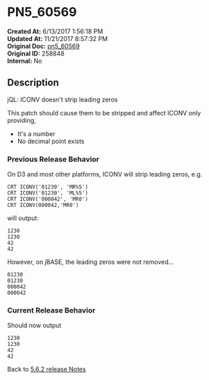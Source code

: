 # PN5_60569

**Created At:** 6/13/2017 1:56:18 PM  
**Updated At:** 11/21/2017 8:57:32 PM  
**Original Doc:** [pn5_60569](https://docs.jbase.com/36526-5-6-2-release-notes/pn5_60569)  
**Original ID:** 258848  
**Internal:** No  

## Description

jQL: ICONV doesn't strip leading zeros

This patch should cause them to be stripped and affect ICONV only providing,

- It's a number
- No decimal point exists

### Previous Release Behavior

On D3 and most other platforms, ICONV will strip leading zeros, e.g.

```
CRT ICONV('01230', 'MR%5')
CRT ICONV('01230', 'ML%5')
CRT ICONV('000042', 'MR0')
CRT ICONV(000042,'MR0')
```

will output:

```
1230
1230
42
42
```

However, on jBASE, the leading zeros were not removed...

```
01230
01230
000042
000042
```

### Current Release Behavior

Should now output

```
1230
1230
42
42
```

Back to [5.6.2 release Notes](./../README.md)
